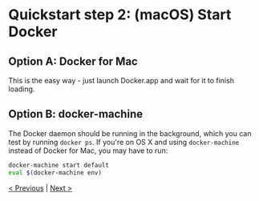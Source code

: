 # Quickstart step 2: (macOS) Start Docker

## Option A: Docker for Mac

This is the easy way - just launch Docker.app and wait for it to finish loading.

## Option B: docker-machine

The Docker daemon should be running in the background, which you can test by
running `docker ps`. If you're on OS X and using `docker-machine` instead of
Docker for Mac, you may have to run:

```bash
docker-machine start default
eval $(docker-machine env)
```

[< Previous](quickstart_1_install_dependencies.md) | [Next >](quickstart_3_initialize_database.md)

